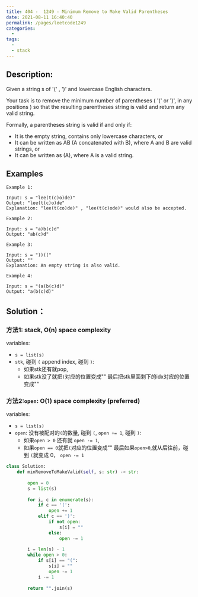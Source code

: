```yaml
---
title: 404 -  1249 - Minimum Remove to Make Valid Parentheses
date: 2021-08-11 16:40:40
permalink: /pages/leetcode1249
categories:
  - 
tags:
  - 
  - stack
---
```


## Description:
Given a string s of '(' , ')' and lowercase English characters. 

Your task is to remove the minimum number of parentheses ( '(' or ')', in any positions ) so that the resulting parentheses string is valid and return any valid string.

Formally, a parentheses string is valid if and only if:
- It is the empty string, contains only lowercase characters, or
- It can be written as AB (A concatenated with B), where A and B are valid strings, or
- It can be written as (A), where A is a valid string.

## Examples
```
Example 1:

Input: s = "lee(t(c)o)de)"
Output: "lee(t(c)o)de"
Explanation: "lee(t(co)de)" , "lee(t(c)ode)" would also be accepted.

Example 2:

Input: s = "a)b(c)d"
Output: "ab(c)d"

Example 3:

Input: s = "))(("
Output: ""
Explanation: An empty string is also valid.

Example 4:

Input: s = "(a(b(c)d)"
Output: "a(b(c)d)"
```

## Solution：
### 方法1: stack, O(n) space complexity 
variables: 
- `s = list(s)`
- `stk`, 碰到 `(` append index, 碰到 `)`:
    - 如果stk还有就pop, 
    - 如果stk没了就把`(`对应的位置变成""
最后把stk里面剩下的idx对应的位置变成""

### 方法2:`open`: O(1) space complexity (preferred)
variables: 
- `s = list(s)`
- `open`: 没有被配对的`(`的数量, 碰到 `(`, `open += 1`, 碰到 `)`:
    - 如果`open > 0` 还有就 `open -= 1`, 
    - 如果`open == 0`就把`(`对应的位置变成""
最后如果`open>0`,就从后往前，碰到 `(`就变成 0， `open -= 1`
```python
class Solution:
    def minRemoveToMakeValid(self, s: str) -> str:
        
        open = 0
        s = list(s)
        
        for i, c in enumerate(s):
            if c == '(': 
                open += 1
            elif c == ')':
                if not open: 
                    s[i] = ""
                else: 
                    open -= 1
        
        i = len(s) - 1
        while open > 0:
            if s[i] == "(":
                s[i] = ""
                open -= 1
            i -= 1
        
        return "".join(s)
```

